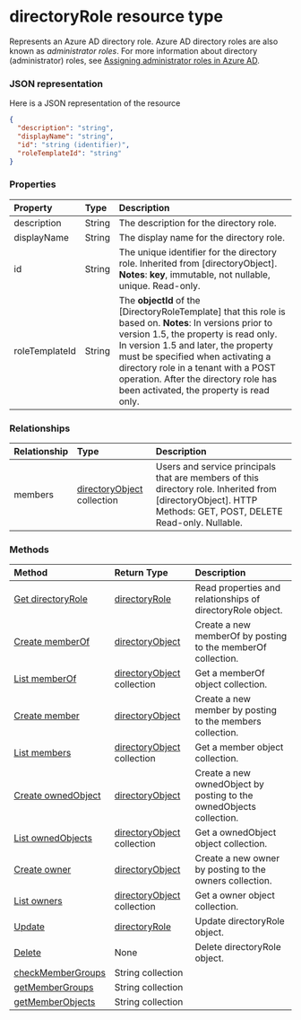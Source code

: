 # directoryRole resource type

Represents an Azure AD directory role. Azure AD directory roles are also known as *administrator roles*. For more information about directory (administrator) roles, see [Assigning administrator roles in Azure AD](http://azure.microsoft.com/documentation/articles/active-directory-assign-admin-roles/).


### JSON representation

Here is a JSON representation of the resource

<!-- {
  "blockType": "resource",
  "optionalProperties": [
    "memberOf",
    "members",
    "ownedObjects",
    "owners"
  ],
  "@odata.type": "microsoft.graph.directoryrole"
}-->

```json
{
  "description": "string",
  "displayName": "string",
  "id": "string (identifier)",
  "roleTemplateId": "string"
}

```
### Properties
| Property     | Type |Description|
|:---------------|:--------|:----------|
|description|String|The description for the directory role.|
|displayName|String|The display name for the directory role. |
|id|String|The unique identifier for the directory role. Inherited from [directoryObject].                            **Notes**: **key**, immutable, not nullable, unique.             Read-only.|
|roleTemplateId|String|                The **objectId** of the [DirectoryRoleTemplate] that this role is based on.                                        **Notes**: In versions prior to version 1.5, the property is read only. In version 1.5 and later, the property must be specified when activating a directory role in a tenant with a POST operation. After the directory role has been activated, the property is read only.            |

### Relationships
| Relationship | Type |Description|
|:---------------|:--------|:----------|
|members|[directoryObject](directoryobject.md) collection|Users and service principals that are members of this directory role. Inherited from [directoryObject].            HTTP Methods: GET, POST, DELETE Read-only. Nullable.|

### Methods

| Method       | Return Type  |Description|
|:---------------|:--------|:----------|
|[Get directoryRole](../api/directoryrole_get.md) | [directoryRole](directoryrole.md) |Read properties and relationships of directoryRole object.|
|[Create memberOf](../api/directoryrole_post_memberof.md) |[directoryObject](directoryobject.md)| Create a new memberOf by posting to the memberOf collection.|
|[List memberOf](../api/directoryrole_list_memberof.md) |[directoryObject](directoryobject.md) collection| Get a memberOf object collection.|
|[Create member](../api/directoryrole_post_members.md) |[directoryObject](directoryobject.md)| Create a new member by posting to the members collection.|
|[List members](../api/directoryrole_list_members.md) |[directoryObject](directoryobject.md) collection| Get a member object collection.|
|[Create ownedObject](../api/directoryrole_post_ownedobjects.md) |[directoryObject](directoryobject.md)| Create a new ownedObject by posting to the ownedObjects collection.|
|[List ownedObjects](../api/directoryrole_list_ownedobjects.md) |[directoryObject](directoryobject.md) collection| Get a ownedObject object collection.|
|[Create owner](../api/directoryrole_post_owners.md) |[directoryObject](directoryobject.md)| Create a new owner by posting to the owners collection.|
|[List owners](../api/directoryrole_list_owners.md) |[directoryObject](directoryobject.md) collection| Get a owner object collection.|
|[Update](../api/directoryrole_update.md) | [directoryRole](directoryrole.md) |Update directoryRole object. |
|[Delete](../api/directoryrole_delete.md) | None |Delete directoryRole object. |
|[checkMemberGroups](../api/directoryrole_checkmembergroups.md)|String collection||
|[getMemberGroups](../api/directoryrole_getmembergroups.md)|String collection||
|[getMemberObjects](../api/directoryrole_getmemberobjects.md)|String collection||

<!-- uuid: 8fcb5dbc-d5aa-4681-8e31-b001d5168d79
2015-10-25 14:57:30 UTC -->
<!-- {
  "type": "#page.annotation",
  "description": "directoryRole resource",
  "keywords": "",
  "section": "documentation",
  "tocPath": ""
}-->